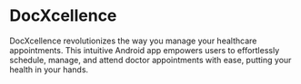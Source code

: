 # DocXcellence
DocXcellence revolutionizes the way you manage your healthcare appointments. This intuitive Android app empowers users to effortlessly schedule, manage, and attend doctor appointments with ease, putting your health in your hands.
